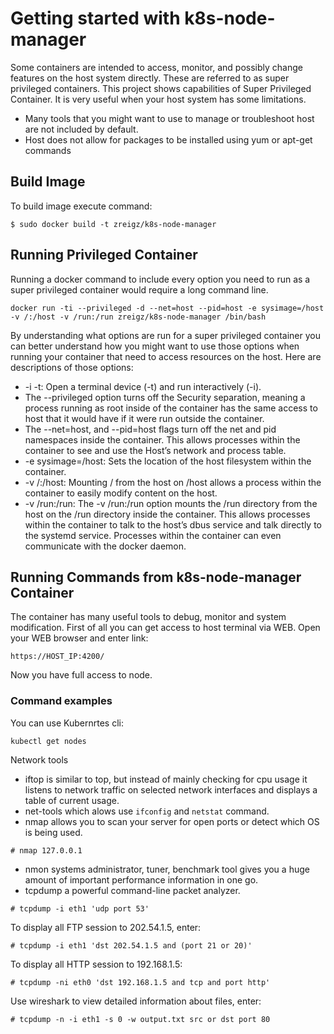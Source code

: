 # Getting started with k8s-node-manager

Some containers are intended to access, monitor, and possibly change features on the host system directly. These are referred to as super privileged containers.
This project shows capabilities of Super Privileged Container. It is very useful when your host system has some limitations.
 - Many tools that you might want to use to manage or troubleshoot host are not included by default. 
 - Host does not allow for packages to be installed using yum or apt-get commands
 
## Build Image

To build image execute command:

```
$ sudo docker build -t zreigz/k8s-node-manager
```

## Running Privileged Container
 
Running a docker command to include every option you need to run as a super privileged container would require a long command line.

```
docker run -ti --privileged -d --net=host --pid=host -e sysimage=/host -v /:/host -v /run:/run zreigz/k8s-node-manager /bin/bash
```

By understanding what options are run for a super privileged container you can better understand how you might want to use those options 
when running your container that need to access resources on the host. Here are descriptions of those options:

- -i -t: Open a terminal device (-t) and run interactively (-i). 
- The --privileged option turns off the Security separation, meaning a process running as root inside of the container has 
the same access to host that it would have if it were run outside the container.
- The --net=host, and --pid=host flags turn off the net and pid namespaces inside the container. This allows processes within the container to see and use the Host’s network and process table.
- -e sysimage=/host: Sets the location of the host filesystem within the container.
- -v /:/host: Mounting / from the host on /host allows a process within the container to easily modify content on the host.
- -v /run:/run: The -v /run:/run option mounts the /run directory from the host on the /run directory inside the container.
This allows processes within the container to talk to the host’s dbus service and talk directly to the systemd service. 
Processes within the container can even communicate with the docker daemon. 

## Running Commands from k8s-node-manager Container

The container has many useful tools to debug, monitor and system modification.
First of all you can get access to host terminal via WEB. Open your WEB browser and enter link:

```
https://HOST_IP:4200/
```
Now you have full access to node. 

### Command examples

You can use Kubernrtes cli:

```
kubectl get nodes
```

Network tools

- iftop is similar to top, but instead of mainly checking for cpu usage it listens to network traffic on selected network interfaces and displays a table of current usage.
- net-tools which alows use `ifconfig` and `netstat` command.
- nmap allows you to scan your server for open ports or detect which OS is being used.
```
# nmap 127.0.0.1
```
- nmon systems administrator, tuner, benchmark tool gives you a huge amount of important performance information in one go.
- tcpdump a powerful command-line packet analyzer.
```
# tcpdump -i eth1 'udp port 53'
```
To display all FTP session to 202.54.1.5, enter:
```
# tcpdump -i eth1 'dst 202.54.1.5 and (port 21 or 20)'
```
To display all HTTP session to 192.168.1.5:
```
# tcpdump -ni eth0 'dst 192.168.1.5 and tcp and port http'
```
Use wireshark to view detailed information about files, enter:
```
# tcpdump -n -i eth1 -s 0 -w output.txt src or dst port 80
```
